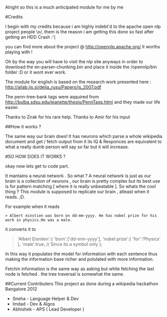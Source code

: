Alright so this is a much anticipated module for me by me 

#Credits

I begin with my credits because i am highly indebt'd to the apache open nlp project people \o/, them is the reason i am getting this done so fast after getting an HDD Crash :'( 

you can find more about the project @
  http://opennlp.apache.org/
it worths playing with !

Oh by the way you will have to visit the nlp site anyways in order to download the 
   en-parser-chunking.bin 
and place it inside the /opennlp/bin folder :D
or it wont ever work.

The module for english is based on the research work presented here : 
http://ailab.ijs.si/delia_rusu/Papers/is_2007.pdf

The penn-tree-bank tags were aqquired from 
http://bulba.sdsu.edu/jeanette/thesis/PennTags.html
and they made our life easier.

Thanks to Zirak for his rare help.
Thanks to Amir for his input 

##How it works ?

The same way our brain does!
It has neurons which parse a whole wikipedia document and get / fetch output from it
its IQ & Responces are equivalent to what a really dumb person will say so far but it will increase.

#SO HOW DOES IT WORKS ?

okay now lets get to code part.

It mantains a neural network . So what ?
A neural network is just as our brain is a collection of neurons , our brain is pretty complex
but its best use is for pattern matching [ where it is really unbeatable ]. So whats the cool thing ? 
This module is supposed to replicate our brain , atleast when it reads. ;D.

For example when it reads

    > Albert einstien was born on dd-mm-yyyy. He has nobel prize for his work in physics.He was a male.

it converts it to
   > 'Albert Eisntien':{
        'born':['dd-mm-yyyy'],
        'nobel prize':{
              'for':'Physics'
         },
        'male':true, // Since its a symbol only
      };


In this way it populates the model for information with each sentence thus making the information base richer and polulated with more information.

Fetchin information is the same way as asking but while fetching the last node is fetched . the tree traversal is somewhat the same.


##Current Contributers
This project as done during a wikipedia hackathon Bangalore 2012
 * Sneha - Language Helper & Dev
 * Imdad - Dev & Algos
 * Abhishek - APS ( Lead Developer )
